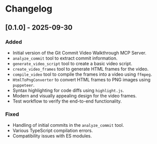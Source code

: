# Changelog

## [0.1.0] - 2025-09-30

### Added

- Initial version of the Git Commit Video Walkthrough MCP Server.
- `analyze_commit` tool to extract commit information.
- `generate_video_script` tool to create a basic video script.
- `create_video_frames` tool to generate HTML frames for the video.
- `compile_video` tool to compile the frames into a video using `ffmpeg`.
- `HtmlToPngConverter` to convert HTML frames to PNG images using `puppeteer`.
- Syntax highlighting for code diffs using `highlight.js`.
- Modern and visually appealing design for the video frames.
- Test workflow to verify the end-to-end functionality.

### Fixed

- Handling of initial commits in the `analyze_commit` tool.
- Various TypeScript compilation errors.
- Compatibility issues with ES modules.
